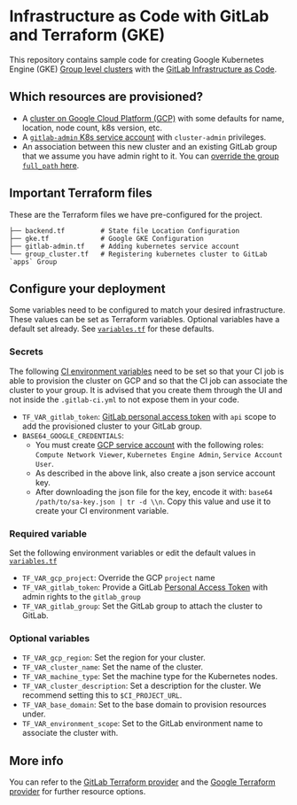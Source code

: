 # Infrastructure as Code with GitLab and Terraform (GKE)

This repository contains sample code for creating Google Kubernetes Engine (GKE) [Group level clusters](https://docs.gitlab.com/ee/user/group/clusters/) with the [GitLab Infrastructure as Code](https://docs.gitlab.com/ee/user/infrastructure/).

## Which resources are provisioned?

- A [cluster on Google Cloud Platform (GCP)](gke.tf) with some defaults for name, location, node count, k8s version, etc.
- A [`gitlab-admin` K8s service account](gitlab-admin.tf) with `cluster-admin` privileges.
- An association between this new cluster and an existing GitLab group that we assume you have admin right to it. You
can [override the group `full_path` here](./group_cluster.tf).

## Important Terraform files

These are the Terraform files we have pre-configured for the project.

```
├── backend.tf         # State file Location Configuration
├── gke.tf             # Google GKE Configuration
├── gitlab-admin.tf    # Adding kubernetes service account
└── group_cluster.tf   # Registering kubernetes cluster to GitLab `apps` Group
```

## Configure your deployment

Some variables need to be configured to match your desired infrastructure. These values can be set as Terraform variables. Optional variables have a default set already. See [`variables.tf`](./variables.tf) for these defaults.

### Secrets

The following [CI environment variables](https://docs.gitlab.com/ee/ci/variables/) need to be set so that your CI 
job is able to provision the cluster on GCP and so that the CI job can associate the cluster to 
your group. It is advised that you create them through the UI and not inside the `.gitlab-ci.yml` to not expose
them in your code.

- `TF_VAR_gitlab_token`: [GitLab personal access token](https://docs.gitlab.com/ee/user/profile/personal_access_tokens.html) with `api` scope to add the provisioned cluster to your GitLab group.
- `BASE64_GOOGLE_CREDENTIALS`: 
  - You must create [GCP service account](https://cloud.google.com/docs/authentication/getting-started) with the following roles: `Compute Network Viewer`, `Kubernetes Engine Admin`, `Service Account User`. 
  - As described in the above link, also create a json service account key. 
  - After downloading the json file for the key, encode it with: `base64 /path/to/sa-key.json | tr -d \\n`. Copy this value and use it to create your CI environment variable.

### Required variable

Set the following environment variables or edit the default values in [`variables.tf`](./variables.tf)

- `TF_VAR_gcp_project`: Override the GCP `project` name
- `TF_VAR_gitlab_token`: Provide a GitLab [Personal Access Token](https://docs.gitlab.com/ee/user/profile/personal_access_tokens.html#personal-access-tokens) with admin rights to the `gitlab_group`
- `TF_VAR_gitlab_group`: Set the GitLab group to attach the cluster to GitLab.

### Optional variables

- `TF_VAR_gcp_region`: Set the region for your cluster. 
- `TF_VAR_cluster_name`: Set the name of the cluster. 
- `TF_VAR_machine_type`: Set the machine type for the Kubernetes nodes. 
- `TF_VAR_cluster_description`: Set a description for the cluster. We recommend setting this to `$CI_PROJECT_URL`.
- `TF_VAR_base_domain`: Set to the base domain to provision resources under.
- `TF_VAR_environment_scope`: Set to the GitLab environment name to associate the cluster with.

## More info

You can refer to the [GitLab Terraform provider](https://registry.terraform.io/providers/gitlabhq/gitlab/latest/docs) and the [Google Terraform provider](https://registry.terraform.io/providers/hashicorp/google/latest/docs/guides/provider_reference) for further resource options.
